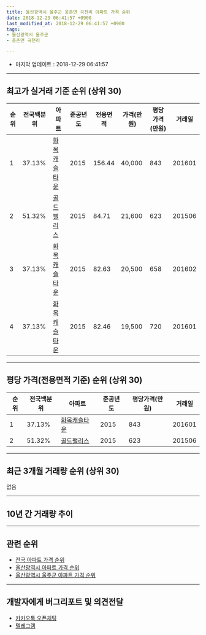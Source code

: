 ```yaml
---
title: 울산광역시 울주군 웅촌면 곡천리 아파트 가격 순위
date: 2018-12-29 06:41:57 +0900
last_modified_at: 2018-12-29 06:41:57 +0900
tags:
- 울산광역시 울주군
- 웅촌면 곡천리

---
```


* 마지막 업데이트 : 2018-12-29 06:41:57

---

## 최고가 실거래 기준 순위 (상위 30)


|순위|전국백분위|아파트|준공년도|전용면적|가격(만원)|평당가격(만원)|거래일|
|---|---|---|---|---|---|---|---|
|1|37.13%|[화목캐슬타운](https://search.naver.com/search.naver?query=%EC%9A%B8%EC%82%B0%EA%B4%91%EC%97%AD%EC%8B%9C+%EC%9A%B8%EC%A3%BC%EA%B5%B0+%EC%9B%85%EC%B4%8C%EB%A9%B4+%EA%B3%A1%EC%B2%9C%EB%A6%AC+%ED%99%94%EB%AA%A9%EC%BA%90%EC%8A%AC%ED%83%80%EC%9A%B4)|2015|156.44|40,000|843|201601|
|2|51.32%|[골드팰리스](https://search.naver.com/search.naver?query=%EC%9A%B8%EC%82%B0%EA%B4%91%EC%97%AD%EC%8B%9C+%EC%9A%B8%EC%A3%BC%EA%B5%B0+%EC%9B%85%EC%B4%8C%EB%A9%B4+%EA%B3%A1%EC%B2%9C%EB%A6%AC+%EA%B3%A8%EB%93%9C%ED%8C%B0%EB%A6%AC%EC%8A%A4)|2015|84.71|21,600|623|201506|
|3|37.13%|[화목캐슬타운](https://search.naver.com/search.naver?query=%EC%9A%B8%EC%82%B0%EA%B4%91%EC%97%AD%EC%8B%9C+%EC%9A%B8%EC%A3%BC%EA%B5%B0+%EC%9B%85%EC%B4%8C%EB%A9%B4+%EA%B3%A1%EC%B2%9C%EB%A6%AC+%ED%99%94%EB%AA%A9%EC%BA%90%EC%8A%AC%ED%83%80%EC%9A%B4)|2015|82.63|20,500|658|201602|
|4|37.13%|[화목캐슬타운](https://search.naver.com/search.naver?query=%EC%9A%B8%EC%82%B0%EA%B4%91%EC%97%AD%EC%8B%9C+%EC%9A%B8%EC%A3%BC%EA%B5%B0+%EC%9B%85%EC%B4%8C%EB%A9%B4+%EA%B3%A1%EC%B2%9C%EB%A6%AC+%ED%99%94%EB%AA%A9%EC%BA%90%EC%8A%AC%ED%83%80%EC%9A%B4)|2015|82.46|19,500|720|201601|


---

## 평당 가격(전용면적 기준) 순위 (상위 30)


|순위|전국백분위|아파트|준공년도|평당가격(만원)|거래일|
|---|---|---|---|---|---|
|1|37.13%|[화목캐슬타운](https://search.naver.com/search.naver?query=%EC%9A%B8%EC%82%B0%EA%B4%91%EC%97%AD%EC%8B%9C+%EC%9A%B8%EC%A3%BC%EA%B5%B0+%EC%9B%85%EC%B4%8C%EB%A9%B4+%EA%B3%A1%EC%B2%9C%EB%A6%AC+%ED%99%94%EB%AA%A9%EC%BA%90%EC%8A%AC%ED%83%80%EC%9A%B4)|2015|843|201601|
|2|51.32%|[골드팰리스](https://search.naver.com/search.naver?query=%EC%9A%B8%EC%82%B0%EA%B4%91%EC%97%AD%EC%8B%9C+%EC%9A%B8%EC%A3%BC%EA%B5%B0+%EC%9B%85%EC%B4%8C%EB%A9%B4+%EA%B3%A1%EC%B2%9C%EB%A6%AC+%EA%B3%A8%EB%93%9C%ED%8C%B0%EB%A6%AC%EC%8A%A4)|2015|623|201506|


---

## 최근 3개월 거래량 순위 (상위 30)

없음

---

## 10년 간 거래량 추이


<div style="width:100%;">
    <canvas id="deal_progress" height="250"></canvas>
</div>

<script>
new Chart(document.getElementById("deal_progress"), {
    type: 'line',
    data: {
        labels: ['200812','200901','200902','200903','200904','200905','200906','200907','200908','200909','200910','200911','200912','201001','201002','201003','201004','201005','201006','201007','201008','201009','201010','201011','201012','201101','201102','201103','201104','201105','201106','201107','201108','201109','201110','201111','201112','201201','201202','201203','201204','201205','201206','201207','201208','201209','201210','201211','201212','201301','201302','201303','201304','201305','201306','201307','201308','201309','201310','201311','201312','201401','201402','201403','201404','201405','201406','201407','201408','201409','201410','201411','201412','201501','201502','201503','201504','201505','201506','201507','201508','201509','201510','201511','201512','201601','201602','201603','201604','201605','201606','201607','201608','201609','201610','201611','201612','201701','201702','201703','201704','201705','201706','201707','201708','201709','201710','201711','201712','201801','201802','201803','201804','201805','201806','201807','201808','201809','201810','201811','201812'],
        datasets: [{
            label: '실거래 수',
            pointRadius: 1,
            data: [0, 0, 0, 0, 0, 0, 0, 0, 0, 0, 0, 0, 0, 0, 0, 0, 0, 0, 0, 0, 0, 0, 0, 0, 0, 0, 0, 0, 0, 0, 0, 0, 0, 0, 0, 0, 0, 0, 0, 0, 0, 0, 0, 0, 0, 0, 0, 0, 0, 0, 0, 0, 0, 0, 0, 0, 0, 0, 0, 0, 0, 0, 0, 0, 0, 0, 0, 0, 0, 0, 0, 0, 0, 0, 0, 0, 0, 0, 8, 2, 1, 0, 0, 0, 0, 7, 6, 2, 0, 1, 1, 0, 0, 0, 0, 2, 2, 1, 0, 0, 0, 0, 0, 0, 0, 1, 0, 0, 0, 0, 0, 0, 0, 0, 0, 0, 0, 0, 0, 0, 0],
            borderColor: "rgba(255, 201, 14, 1)",
            backgroundColor: "rgba(255, 201, 14, 0.5)",
            fill: true,
        }]
    },
    options: {
        responsive: true,
        title: {
            display: true,
            text: '10년간 거래량 추이'
        },
        tooltips: {
            mode: 'index',
            intersect: false,
        },
        hover: {
            mode: 'nearest',
            intersect: true
        },
        scales: {
            xAxes: [{
                display: true,
                scaleLabel: {
                    display: true,
                    labelString: '년/월'
                }
            }],
            yAxes: [{
                display: true,
                ticks: {
                    suggestedMin: 0,
                },
                scaleLabel: {
                    display: true,
                    labelString: '실거래 수'
                }
            }]
        }
    }
});

</script>


---

## 관련 순위

- [전국 아파트 가격 순위](https://inasie.github.io/apt-ranking/전국)
- [울산광역시 아파트 가격 순위](https://inasie.github.io/apt-ranking/울산광역시)
- [울산광역시 울주군 아파트 가격 순위](https://inasie.github.io/apt-ranking/울산광역시-울주군)


---

## 개발자에게 버그리포트 및 의견전달

- [카카오톡 오픈채팅](https://open.kakao.com/o/gLJUAP4)
- [텔레그램](https://t.me/inasie)

